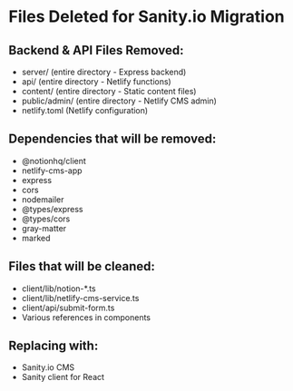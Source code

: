 # Files Deleted for Sanity.io Migration

## Backend & API Files Removed:
- server/ (entire directory - Express backend)
- api/ (entire directory - Netlify functions)
- content/ (entire directory - Static content files)
- public/admin/ (entire directory - Netlify CMS admin)
- netlify.toml (Netlify configuration)

## Dependencies that will be removed:
- @notionhq/client
- netlify-cms-app
- express
- cors
- nodemailer
- @types/express
- @types/cors
- gray-matter
- marked

## Files that will be cleaned:
- client/lib/notion-*.ts
- client/lib/netlify-cms-service.ts
- client/api/submit-form.ts
- Various references in components

## Replacing with:
- Sanity.io CMS
- Sanity client for React
